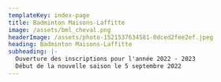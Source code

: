 ```yaml
---
templateKey: index-page
title: Badminton Maisons-Laffitte
image: /assets/bml_cheval.png
headerImage: /assets/photo-1521537634581-0dced2fee2ef.jpeg
heading: Badminton Maisons-Laffitte
subheading: |-
  Ouverture des inscriptions pour l'année 2022 - 2023
  Début de la nouvelle saison le 5 septembre 2022
---
```

